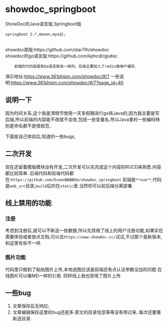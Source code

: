 # showdoc_springboot
ShowDoc的Java语言版,Springboot版


    springboot 2.*,maven,mysql。


<br>
  showdoc原版:https://github.com/star7th/showdoc
  <br>
  showdoc的go语言版:https://github.com/kphcdr/godoc
  <br>
      
        前端的代码就是和Go语言版本一样的。后端主要加入了redis做用户缓存.
        
        
演示地址:https://www.361shipin.com/showdoc/#/7
一些说明:https://www.361shipin.com/showdoc/#/7?page_id=40

## 说明一下

因为时间关系,这个我是清明节使用一天多假期进行go转Java的,因为我主要是写后端,所以前端的内容能不改就不会改,包括一些变量名.所以Java里的一些编码特别是命名都不是很规范..

下面是自己体验后,知道的一些bugs;

## 二次开发
现在还留着模版模块没有开发,二次开发可以先完成这个内容的RUCD来熟悉.内容都比较简单.
后端代码和前端代码都在:`https://github.com/OceanBBBBbb/showdoc_springboot`
前端是`**vue**`,代码是`web_src`目录,`build`后的在`static`里.当然你可以前后端分离部署.


## 线上禁用的功能

### 注册
   考虑到注册后,就可以不断造一些数据,所以先禁用了线上的用户注册功能,如果实在需要体验或者放点文档,可以去`https://www.showdoc.cc/`试试,不过那个是新版本,和这里有些不一样.

### 图片功能
  代码里只做到了粘贴图片上传,本地选图应该是前端还有点认证参数没加的问题.在线图片可以像MD一样的引用.
  同样线上我也禁用了图片上传.


## 一些bug
1. 文章保存后无响应;
3. 文章编辑保存这里的bug还挺多.原文的目录信息等等没有带过来..每次还要重新选目录.
